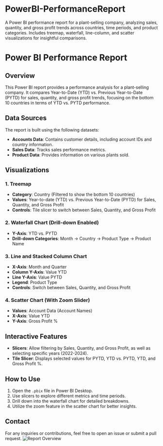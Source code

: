 # PowerBI-PerformanceReport
A Power BI performance report for a plant-selling company, analyzing sales, quantity, and gross profit trends across countries, time periods, and product categories. Includes treemap, waterfall, line-column, and scatter visualizations for insightful comparisons.
# Power BI Performance Report

## Overview
This Power BI report provides a performance analysis for a plant-selling company. It compares Year-to-Date (YTD) vs. Previous Year-to-Date (PYTD) for sales, quantity, and gross profit trends, focusing on the bottom 10 countries in terms of YTD vs. PYTD performance.

## Data Sources
The report is built using the following datasets:
- **Accounts Data**: Contains customer details, including account IDs and country information.
- **Sales Data**: Tracks sales performance metrics.
- **Product Data**: Provides information on various plants sold.

## Visualizations
### 1. Treemap
- **Category**: Country (Filtered to show the bottom 10 countries)
- **Values**: Year-to-date (YTD) vs. Previous Year-to-Date (PYTD) for Sales, Quantity, and Gross Profit
- **Controls**: Tile slicer to switch between Sales, Quantity, and Gross Profit

### 2. Waterfall Chart (Drill-down Enabled)
- **Y-Axis**: YTD vs. PYTD
- **Drill-down Categories**: Month → Country → Product Type → Product Name

### 3. Line and Stacked Column Chart
- **X-Axis**: Month and Quarter
- **Column Y-Axis**: Value YTD
- **Line Y-Axis**: Value PYTD
- **Legend**: Product Type
- **Controls**: Switch between Sales, Quantity, and Gross Profit

### 4. Scatter Chart (With Zoom Slider)
- **Values**: Account Data (Account Names)
- **X-Axis**: Value YTD
- **Y-Axis**: Gross Profit %

## Interactive Features
- **Slicers**: Allow filtering by Sales, Quantity, and Gross Profit, as well as selecting specific years (2022-2024).
- **Tile Slicer**: Displays selected values for PYTD, YTD vs. PYTD, YTD, and Gross Profit %.

## How to Use
1. Open the `.pbix` file in Power BI Desktop.
2. Use slicers to explore different metrics and time periods.
3. Drill down into the waterfall chart for detailed breakdowns.
4. Utilize the zoom feature in the scatter chart for better insights.

## Contact
For any inquiries or contributions, feel free to open an issue or submit a pull request.
![Report Overview]( file:///C:/Users/Other/Pictures/report%20screenshots)



